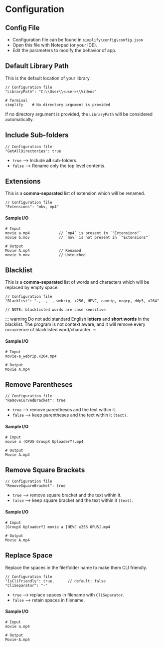 # Configuration

## Config File

* Configuration file can be found in `simplify\config\config.json`
* Open this file with Notepad (or your IDE).
* Edit the parameters to modify the behavior of app.

## Default Library Path

This is the default location of your library.

```json:no-line-numbers
// Configuration file
"LibraryPath": "C:\\User\\<user>\\Videos"
```

```sh:no-line-numbers
# Terminal
simplify    # No directory argument is provided
```

If no directory argument is provided, the `LibraryPath` will be considered automatically.

## Include Sub-folders

```json:no-line-numbers
// Configuration file
"GetAllDirectories": true
```

* `true` ⟶ Include **all** sub-folders.
* `false` ⟶ Rename only the top level contents.

## Extensions

This is a **comma-separated** list of extension which will be renamed.

```json:no-line-numbers
// Configuration file
"Extensions": "mkv, mp4"
```

#### Sample I/O
```md:no-line-numbers
# Input
movie a.mp4             // `mp4` is present in `"Extensions"`
movie b.mov             // `mov` is not present in `"Extensions"`

# Output
Movie A.mp4             // Renamed
movie b.mov             // Untouched
```

## Blacklist

This is a **comma-separated** list of words and characters which will be replaced by empty space.

```json:no-line-numbers
// Configuration file
"Blacklist": "., -, _, webrip, x256, HEVC, camrip, nogrp, ddp5, x264"

// NOTE: blacklisted words are case sensitive
```
::: warning
Do not add standard English **letters** and **short words** in the blacklist. The program is not context aware, and it will remove every occurrence of blacklisted word/character.
:::

#### Sample I/O
```md:no-line-numbers
# Input
movie-a_webrip.x264.mp4

# Output
Movie A.mp4
```


## Remove Parentheses

```json:no-line-numbers
// Configuration file
"RemoveCurvedBracket": true
```

* `true` ⟶ remove parentheses and the text within it.
* `false` ⟶ keep parentheses and the text within it `(text)`.

#### Sample I/O
```md:no-line-numbers
# Input
movie a (OPUS GroupX UploaderY).mp4

# Output
Movie A.mp4
```

## Remove Square Brackets

```json:no-line-numbers
// Configuration file
"RemoveSquareBracket": true
```

* `true` ⟶ remove square bracket and the text within it.
* `false` ⟶ keep square bracket and the text within it `[text]`.

#### Sample I/O
```md:no-line-numbers
# Input
[GroupX UploaderY] movie a [HEVC x256 OPUS].mp4

# Output
Movie A.mp4
```

## Replace Space

Replace the spaces in the file/folder name to make them CLI friendly.

```json:no-line-numbers
// Configuration file
"IsCliFriendly": true,      // default: false
"CliSeparator": "-"
```

* `true` ⟶ replace spaces in filename with `CliSeparator`.
* `false` ⟶ retain spaces in filename.

#### Sample I/O
```md:no-line-numbers
# Input
movie a.mp4

# Output
Movie-A.mp4
```